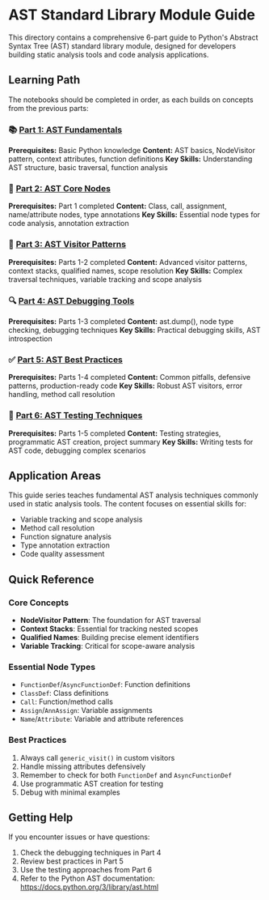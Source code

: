 # AST Standard Library Module Guide

This directory contains a comprehensive 6-part guide to Python's Abstract Syntax Tree (AST) standard library module, designed for developers building static analysis tools and code analysis applications.

## Learning Path

The notebooks should be completed in order, as each builds on concepts from the previous parts:

### 📚 [Part 1: AST Fundamentals](./1-ast-fundamentals.ipynb)
**Prerequisites:** Basic Python knowledge
**Content:** AST basics, NodeVisitor pattern, context attributes, function definitions
**Key Skills:** Understanding AST structure, basic traversal, function analysis

### 🔧 [Part 2: AST Core Nodes](./2-ast-core-nodes.ipynb)
**Prerequisites:** Part 1 completed
**Content:** Class, call, assignment, name/attribute nodes, type annotations
**Key Skills:** Essential node types for code analysis, annotation extraction

### 🎯 [Part 3: AST Visitor Patterns](./3-ast-visitor-patterns.ipynb)
**Prerequisites:** Parts 1-2 completed
**Content:** Advanced visitor patterns, context stacks, qualified names, scope resolution
**Key Skills:** Complex traversal techniques, variable tracking and scope analysis

### 🔍 [Part 4: AST Debugging Tools](./4-ast-debugging-tools.ipynb)
**Prerequisites:** Parts 1-3 completed
**Content:** ast.dump(), node type checking, debugging techniques
**Key Skills:** Practical debugging skills, AST introspection

### ✅ [Part 5: AST Best Practices](./5-ast-best-practices.ipynb)
**Prerequisites:** Parts 1-4 completed
**Content:** Common pitfalls, defensive patterns, production-ready code
**Key Skills:** Robust AST visitors, error handling, method call resolution

### 🧪 [Part 6: AST Testing Techniques](./6-ast-testing-techniques.ipynb)
**Prerequisites:** Parts 1-5 completed
**Content:** Testing strategies, programmatic AST creation, project summary
**Key Skills:** Writing tests for AST code, debugging complex scenarios

## Application Areas

This guide series teaches fundamental AST analysis techniques commonly used in static analysis tools. The content focuses on essential skills for:

- Variable tracking and scope analysis
- Method call resolution
- Function signature analysis
- Type annotation extraction
- Code quality assessment

## Quick Reference

### Core Concepts
- **NodeVisitor Pattern**: The foundation for AST traversal
- **Context Stacks**: Essential for tracking nested scopes
- **Qualified Names**: Building precise element identifiers
- **Variable Tracking**: Critical for scope-aware analysis

### Essential Node Types
- `FunctionDef`/`AsyncFunctionDef`: Function definitions
- `ClassDef`: Class definitions
- `Call`: Function/method calls
- `Assign`/`AnnAssign`: Variable assignments
- `Name`/`Attribute`: Variable and attribute references

### Best Practices
1. Always call `generic_visit()` in custom visitors
2. Handle missing attributes defensively
3. Remember to check for both `FunctionDef` and `AsyncFunctionDef`
4. Use programmatic AST creation for testing
5. Debug with minimal examples

## Getting Help

If you encounter issues or have questions:
1. Check the debugging techniques in Part 4
2. Review best practices in Part 5
3. Use the testing approaches from Part 6
4. Refer to the Python AST documentation: https://docs.python.org/3/library/ast.html
